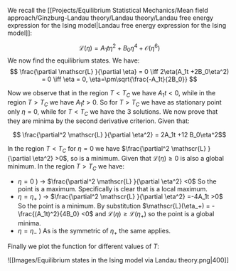 We recall the [[Projects/Equilibrium Statistical Mechanics/Mean field approach/Ginzburg-Landau theory/Landau theory/Landau free energy expression for the Ising model|Landau free energy expression for the Ising model]]:

$$ \mathscr{L}(\eta) = A_1t\eta^2 + B_0\eta^4 + \mathcal{O}(\eta^6) $$
We now find the equilibrium states. 
We have:
$$  \frac{\partial \mathscr{L} }{\partial \eta} = 0 \iff 2\eta(A_1t +2B_0\eta^2) = 0 \iff \eta = 0, \eta=\pm\sqrt{\frac{-A_1t}{2B_0}} $$

Now we observe that in the region $T<T_C$ we have $A_1t<0$, while in the region $T>T_C$ we have $A_1t>0$.
So for $T>T_C$ we have as stationary point only $\eta = 0$, while for $T<T_C$ we have the 3 solutions.
We now prove that they are minima by the second derivative criterion.
Given that:

$$   \frac{\partial^2 \mathscr{L} }{\partial \eta^2} = 2A_1t +12 B_0\eta^2$$

In the region $T<T_C$ for $\eta=0$ we have $\frac{\partial^2 \mathscr{L} }{\partial \eta^2} >0$, so is a minimum. Given that $\mathscr{L}(\eta)\ge0$ is also a global minimum. 
In the region $T>T_C$ we have:
- $\eta = 0$ ) $\to$ $\frac{\partial^2 \mathscr{L} }{\partial \eta^2} <0$ So the point is a maximum. Specifically is clear that is a local maximum.
- $\eta = \eta_+$ ) $\to$ $\frac{\partial^2 \mathscr{L} }{\partial \eta^2} =-4A_1t >0$ So the point is a minimum. By substitution $\mathscr{L}(\eta_+) = -\frac{(A_1t)^2}{4B_0} <0$ and $\mathscr{L}(\eta)\ge \mathscr{L}(\eta_+)$ so the point is a global minima.
- $\eta = \eta_-$ ) As is the symmetric of $\eta_+$ the same applies.

Finally we plot the function for different values of $T$:

![[Images/Equilibrium states in the Ising model via Landau theory.png|400]]

